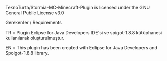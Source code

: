 
TeknoTurta/Stormia-MC-Minecraft-Plugin is licensed under the
GNU General Public License v3.0

Gerekenler / Requirements

TR = Plugin Eclipse for Java Developers IDE'si ve spigot-1.8.8 kütüphanesi kullanılarak oluşturulmuştur.

EN = This plugin has been created with Eclipse for Java Developers and Spoigot-1.8.8 library.
